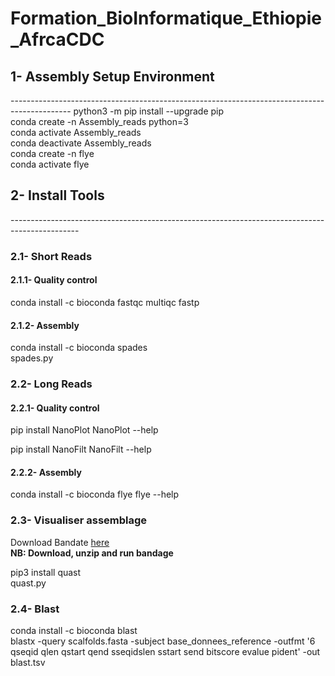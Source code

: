 # Formation_BioInformatique_Ethiopie_AfrcaCDC

<h2>1- Assembly Setup Environment</h2>
---------------------------------------------------------------------------------------------
python3 -m pip install --upgrade pip</br>
conda create -n Assembly_reads python=3</br>
conda activate Assembly_reads</br>
conda deactivate Assembly_reads</br>
conda create -n flye</br>
conda activate flye</br>

<h2>2- Install Tools</h2> 
-----------------------------------------------------------------------------------------------
<h3>2.1- Short Reads</h3>

<h4>2.1.1- Quality control</h4>

conda install -c bioconda fastqc multiqc fastp

<h4>2.1.2- Assembly</h4>

conda install -c bioconda spades</br>
spades.py</br>

<h3>2.2- Long Reads</h3>

<h4>2.2.1- Quality control</h4>

pip install NanoPlot
NanoPlot --help

pip install NanoFilt
NanoFilt --help

<h4>2.2.2- Assembly</h4>

conda install -c bioconda flye
flye --help

<h3>2.3- Visualiser assemblage</h3>

Download Bandate [here](rrwick.github.io/Bandage)</br> 
<strong>NB: Download, unzip and run bandage</strong>

pip3 install quast</br>
quast.py

<h3>2.4- Blast</h3>
 conda install -c bioconda blast</br>
 blastx -query scalfolds.fasta -subject base_donnees_reference -outfmt '6 qseqid qlen qstart qend sseqidslen sstart send bitscore evalue pident' -out blast.tsv
